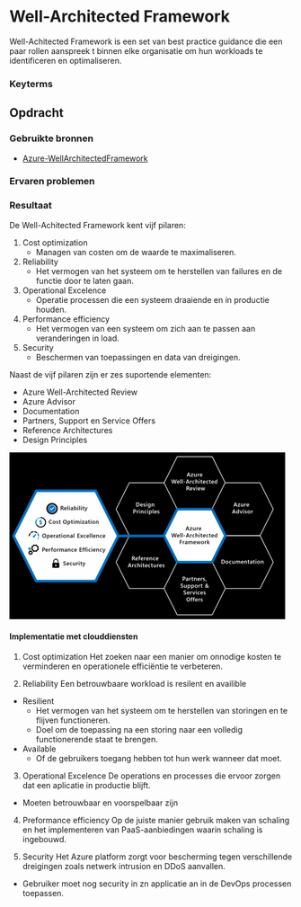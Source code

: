 # Well-Architected Framework
Well-Achitected Framework is een set van best practice guidance die een paar rollen aanspreek t binnen elke organisatie om hun workloads te identificeren en optimaliseren. 

### Keyterms


## Opdracht


### Gebruikte bronnen
- [Azure-WellArchitectedFramework](https://docs.microsoft.com/en-us/azure/architecture/framework/)

### Ervaren problemen


### Resultaat

De Well-Achitected Framework kent vijf pilaren:
1. Cost optimization
    * Managen van costen om de waarde te maximaliseren.
2. Reliability
    * Het vermogen van het systeem om te herstellen van failures en de functie door te laten gaan.
3. Operational Excelence
    * Operatie processen die een systeem draaiende en in productie houden.
4. Performance efficiency
    * Het vermogen van een systeem om zich aan te passen aan veranderingen in load.
5. Security
    * Beschermen van toepassingen en data van dreigingen.

Naast de vijf pilaren zijn er zes suportende elementen:
* Azure Well-Architected Review
* Azure Advisor
* Documentation
* Partners, Support en Service Offers
* Reference Architectures
* Design Principles

![architected-framework](../00_includes/02_Cloud_02/architected-framework.png)

#### Implementatie met clouddiensten

1. Cost optimization
Het zoeken naar een manier om onnodige kosten te verminderen en operationele efficiëntie te verbeteren. 

2. Reliability
Een betrouwbaare workload is resilent en availible
* Resilient
  * Het vermogen van het systeem om te herstellen van storingen en te flijven functioneren.
  * Doel om de toepassing na een storing naar een volledig functionerende staat te brengen.
* Available
  * Of de gebruikers toegang hebben tot hun werk wanneer dat moet. 

3. Operational Excelence
De operations en processes die ervoor zorgen dat een aplicatie in productie blijft.
* Moeten betrouwbaar en voorspelbaar zijn

4. Preformance efficiency
Op de juiste manier gebruik maken van schaling en het implementeren van PaaS-aanbiedingen waarin schaling is ingebouwd.

5. Security
Het Azure platform zorgt voor bescherming tegen verschillende dreigingen zoals netwerk intrusion en DDoS aanvallen.
* Gebruiker moet nog security in zn applicatie an in de DevOps processen toepassen. 
